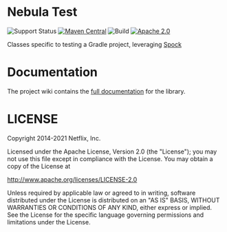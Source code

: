 Nebula Test
===========

![Support Status](https://img.shields.io/badge/nebula-active-green.svg)
[![Maven Central](https://img.shields.io/maven-central/v/com.netflix.nebula/nebula-test)](https://maven-badges.herokuapp.com/maven-central/com.netflix.nebula/nebula-test)
![Build](https://github.com/nebula-plugins/nebula-test/actions/workflows/nebula.yml/badge.svg)
[![Apache 2.0](https://img.shields.io/github/license/nebula-plugins/nebula-test.svg)](http://www.apache.org/licenses/LICENSE-2.0)

Classes specific to testing a Gradle project, leveraging [Spock](http://spockframework.org)

# Documentation

The project wiki contains the [full documentation](https://github.com/nebula-plugins/nebula-test/wiki) for the library.


LICENSE
=======

Copyright 2014-2021 Netflix, Inc.

Licensed under the Apache License, Version 2.0 (the "License");
you may not use this file except in compliance with the License.
You may obtain a copy of the License at

<http://www.apache.org/licenses/LICENSE-2.0>

Unless required by applicable law or agreed to in writing, software
distributed under the License is distributed on an "AS IS" BASIS,
WITHOUT WARRANTIES OR CONDITIONS OF ANY KIND, either express or implied.
See the License for the specific language governing permissions and
limitations under the License.

